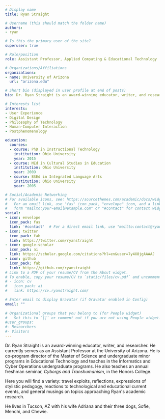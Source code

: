 ```yaml
---
# Display name
title: Ryan Straight

# Username (this should match the folder name)
authors:
- ryan

# Is this the primary user of the site?
superuser: true

# Role/position
role: Assistant Professor, Applied Computing & Educational Technology

# Organizations/Affiliations
organizations:
- name: University of Arizona
  url: "arizona.edu"

# Short bio (displayed in user profile at end of posts)
bio: Dr. Ryan Straight is an award-winning educator, writer, and researcher. He currently serves as an Assistant Professor at the University of Arizona. He is co-program director of the Master of Science and undergraduate minor programs in Educational Technology and teaches in the Informatics and Cyber Operations undergraduate programs. He also teaches an annual freshman seminar, *Cyborgs and Transhumanism*, in the Honors College.<br>Here you will find a variety, such as travel exploits, reflections, expressions of stylistic pedagogy, reactions to technological and educational current events, and general musings on topics approaching Ryan's academic research.<br>He lives in Tucson, AZ with his wife Adriana and their three dogs, Sofie, Menchi, and Chewie.

# Interests list
interests:
- User Experience
- Digital Design
- Philosophy of Technology
- Human-Computer Interaction
- Postphenomenology

education:
  courses:
  - course: PhD in Instructional Technology
    institution: Ohio University
    year: 2015
  - course: MEd in Cultural Studies in Education
    institution: Ohio University
    year: 2009
  - course: BSEd in Integrated Language Arts
    institution: Ohio University
    year: 2005

# Social/Academic Networking
# For available icons, see: https://sourcethemes.com/academic/docs/widgets/#icons
#   For an email link, use "fas" icon pack, "envelope" icon, and a link in the
#   form "mailto:your-email@example.com" or "#contact" for contact widget.
social:
- icon: envelope
  icon_pack: fas
  link: '#contact'  # For a direct email link, use "mailto:contact@ryanstraight.com".
- icon: twitter
  icon_pack: fab
  link: https://twitter.com/ryanstraight
- icon: google-scholar
  icon_pack: ai
  link: https://scholar.google.com/citations?hl=en&user=7y4X8jgAAAAJ
- icon: github
  icon_pack: fab
  link: https://github.com/ryanstraight
# Link to a PDF of your resume/CV from the About widget.
# To enable, copy your resume/CV to `static/files/cv.pdf` and uncomment the lines below.  
# - icon: cv
#   icon_pack: ai
#   link: https://cv.ryanstraight.com/

# Enter email to display Gravatar (if Gravatar enabled in Config)
email: ""
  
# Organizational groups that you belong to (for People widget)
#   Set this to `[]` or comment out if you are not using People widget.  
#user_groups:
#- Researchers
#- Visitors
---
```


Dr. Ryan Straight is an award-winning educator, writer, and researcher. He currently serves as an Assistant Professor at the University of Arizona. He is co-program director of the Master of Science and undergraduate minor programs in Educational Technology and teaches in the Informatics and Cyber Operations undergraduate programs. He also teaches an annual freshman seminar, *Cyborgs and Transhumanism*, in the Honors College.

Here you will find a variety: travel exploits, reflections, expressions of stylistic pedagogy, reactions to technological and educational current events, and general musings on topics approaching Ryan's academic research.

He lives in Tucson, AZ with his wife Adriana and their three dogs, Sofie, Menchi, and Chewie.
